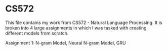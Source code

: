 # CS572
This file contains my work from CS572 - Natural Language Processing. It is broken into 4 large assignments in which I was tasked with creating different models from scratch. 

Assignment 1: N-gram Model, Neural N-gram Model, GRU